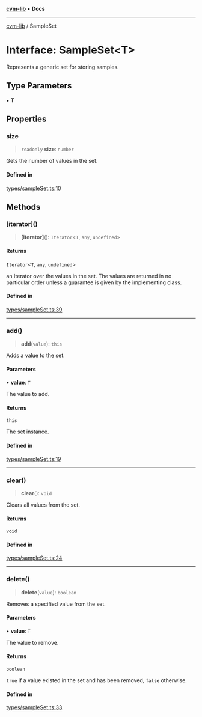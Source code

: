 [**cvm-lib**](../README.md) • **Docs**

***

[cvm-lib](../globals.md) / SampleSet

# Interface: SampleSet\<T\>

Represents a generic set for storing samples.

## Type Parameters

• **T**

## Properties

### size

> `readonly` **size**: `number`

Gets the number of values in the set.

#### Defined in

[types/sampleSet.ts:10](https://github.com/havelessbemore/cvm-lib/blob/711bc065bdb09158a3fdb69c9acf784b90628675/src/types/sampleSet.ts#L10)

## Methods

### \[iterator\]()

> **\[iterator\]**(): `Iterator`\<`T`, `any`, `undefined`\>

#### Returns

`Iterator`\<`T`, `any`, `undefined`\>

an Iterator over the values in the set. The values are returned
in no particular order unless a guarantee is given by the implementing class.

#### Defined in

[types/sampleSet.ts:39](https://github.com/havelessbemore/cvm-lib/blob/711bc065bdb09158a3fdb69c9acf784b90628675/src/types/sampleSet.ts#L39)

***

### add()

> **add**(`value`): `this`

Adds a value to the set.

#### Parameters

• **value**: `T`

The value to add.

#### Returns

`this`

The set instance.

#### Defined in

[types/sampleSet.ts:19](https://github.com/havelessbemore/cvm-lib/blob/711bc065bdb09158a3fdb69c9acf784b90628675/src/types/sampleSet.ts#L19)

***

### clear()

> **clear**(): `void`

Clears all values from the set.

#### Returns

`void`

#### Defined in

[types/sampleSet.ts:24](https://github.com/havelessbemore/cvm-lib/blob/711bc065bdb09158a3fdb69c9acf784b90628675/src/types/sampleSet.ts#L24)

***

### delete()

> **delete**(`value`): `boolean`

Removes a specified value from the set.

#### Parameters

• **value**: `T`

The value to remove.

#### Returns

`boolean`

`true` if a value existed in the set and has been removed, `false` otherwise.

#### Defined in

[types/sampleSet.ts:33](https://github.com/havelessbemore/cvm-lib/blob/711bc065bdb09158a3fdb69c9acf784b90628675/src/types/sampleSet.ts#L33)
